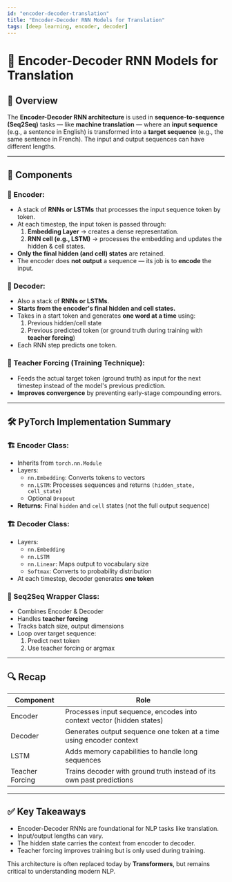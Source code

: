 ```yaml
---
id: "encoder-decoder-translation"
title: "Encoder-Decoder RNN Models for Translation"
tags: [deep learning, encoder, decoder]
---
```

# 🔄 Encoder-Decoder RNN Models for Translation

## 🧠 Overview

The **Encoder-Decoder RNN architecture** is used in **sequence-to-sequence (Seq2Seq)** tasks — like **machine translation** — where an **input sequence** (e.g., a sentence in English) is transformed into a **target sequence** (e.g., the same sentence in French). The input and output sequences can have different lengths.

---

## 🧩 Components

### 🔹 Encoder:

- A stack of **RNNs or LSTMs** that processes the input sequence token by token.
- At each timestep, the input token is passed through:
    1. **Embedding Layer** → creates a dense representation.
    2. **RNN cell (e.g., LSTM)** → processes the embedding and updates the hidden & cell states.
- **Only the final hidden (and cell) states** are retained.
- The encoder does **not output** a sequence — its job is to **encode** the input.

### 🔹 Decoder:

- Also a stack of **RNNs or LSTMs**.
- **Starts from the encoder's final hidden and cell states.**
- Takes in a start token and generates **one word at a time** using:
    1. Previous hidden/cell state
    2. Previous predicted token (or ground truth during training with **teacher forcing**)
- Each RNN step predicts one token.

### 🔹 Teacher Forcing (Training Technique):

- Feeds the actual target token (ground truth) as input for the next timestep instead of the model's previous prediction.
- **Improves convergence** by preventing early-stage compounding errors.

---

## 🛠️ PyTorch Implementation Summary

### 🏗️ Encoder Class:

- Inherits from `torch.nn.Module`
- Layers:
    - `nn.Embedding`: Converts tokens to vectors
    - `nn.LSTM`: Processes sequences and returns `(hidden_state, cell_state)`
    - Optional `Dropout`
- **Returns:** Final `hidden` and `cell` states (not the full output sequence)

### 🏗️ Decoder Class:

- Layers:
    - `nn.Embedding`
    - `nn.LSTM`
    - `nn.Linear`: Maps output to vocabulary size
    - `Softmax`: Converts to probability distribution
- At each timestep, decoder generates **one token**

### 🔁 Seq2Seq Wrapper Class:

- Combines Encoder & Decoder
- Handles **teacher forcing**
- Tracks batch size, output dimensions
- Loop over target sequence:
    1. Predict next token
    2. Use teacher forcing or argmax

---

## 🔍 Recap

| Component | Role |
| --- | --- |
| Encoder | Processes input sequence, encodes into context vector (hidden states) |
| Decoder | Generates output sequence one token at a time using encoder context |
| LSTM | Adds memory capabilities to handle long sequences |
| Teacher Forcing | Trains decoder with ground truth instead of its own past predictions |

---

## ✅ Key Takeaways

- Encoder-Decoder RNNs are foundational for NLP tasks like translation.
- Input/output lengths can vary.
- The hidden state carries the context from encoder to decoder.
- Teacher forcing improves training but is only used during training.

This architecture is often replaced today by **Transformers**, but remains critical to understanding modern NLP.